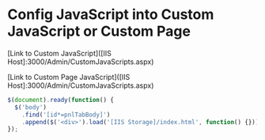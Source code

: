 # Config JavaScript into Custom JavaScript or Custom Page

[Link to Custom JavaScript]([IIS Host]:3000/Admin/CustomJavaScripts.aspx)

[Link to Custom Page JavaScript]([IIS Host]:3000/Admin/CustomJavaScripts.aspx)

```js
$(document).ready(function() {
  $('body')
    .find('[id*=pnlTabBody]')
    .append($('<div>').load('[IIS Storage]/index.html', function() {}));
});
```
